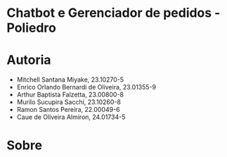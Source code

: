 # Chatbot e Gerenciador de pedidos - Poliedro

# Autoria
- Mitchell Santana Miyake, 23.10270-5 
- Enrico Orlando Bernardi de Oliveira, 23.01355-9 
- Arthur Baptista Falzetta, 23.00800-8 
- Murilo Sucupira Sacchi, 23.10260-8 
- Ramon Santos Pereira, 22.00049-6 
- Caue de Oliveira Almiron, 24.01734-5

# Sobre
